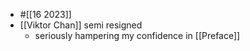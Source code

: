 - #[[16 2023]]
- [[Viktor Chan]] semi resigned
    - seriously hampering my confidence in [[Preface]]
